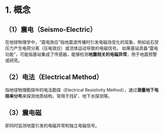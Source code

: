 # 1. 概念

## （1）震电（Seismo-Electric）
在地球物理学中，“震电效应”指地震波传播时引发电磁场变化的现象，例如岩石受压力产生电荷分离（压电效应）或流体运动导致的电磁信号。
如果基站具备“震电功能”，可能指基站集成了传感器，能够检测**地震相关的电磁异常**，用于地震预警或研究。

## （2）电法（Electrical Method）
指地球物理勘探中的电法勘探（Electrical Resistivity Method），通过**测量地下电阻率分布**来探测地质结构，常用于找矿、地下水探测等。

## （3）震电磁
即同时监测地震引发的电磁异常和独立电磁信号。